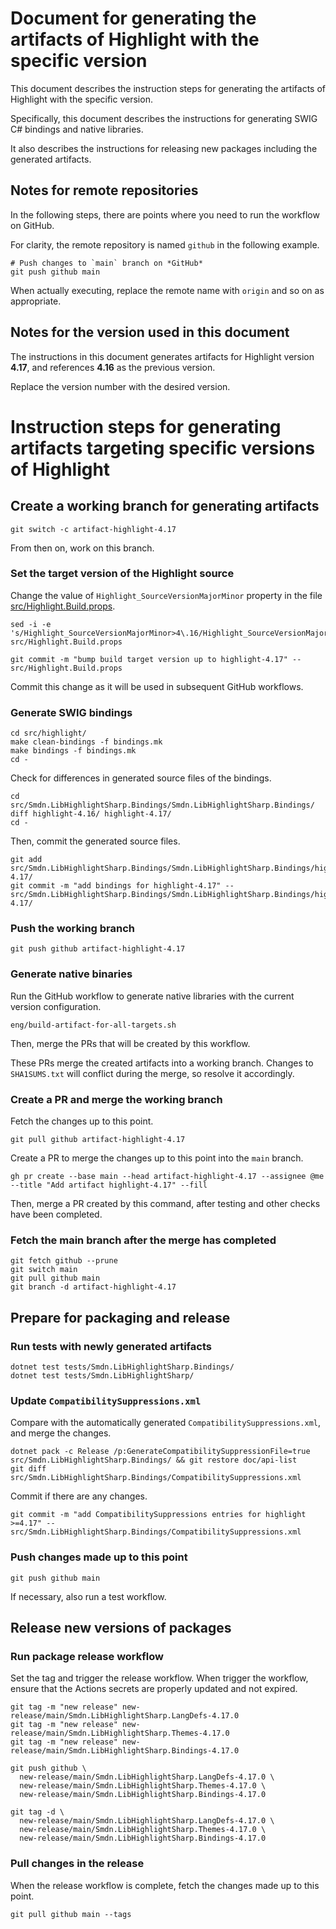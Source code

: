 # Document for generating the artifacts of Highlight with the specific version
This document describes the instruction steps for generating the artifacts of Highlight with the specific version.

Specifically, this document describes the instructions for generating SWIG C# bindings and native libraries.

It also describes the instructions for releasing new packages including the generated artifacts.

## Notes for remote repositories
In the following steps, there are points where you need to run the workflow on GitHub.

For clarity, the remote repository is named `github` in the following example.

```
# Push changes to `main` branch on *GitHub*
git push github main
```

When actually executing, replace the remote name with `origin` and so on as appropriate.

## Notes for the version used in this document
The instructions in this document generates artifacts for Highlight version **4.17**, and references **4.16** as the previous version.

Replace the version number with the desired version.

# Instruction steps for generating artifacts targeting specific versions of Highlight

## Create a working branch for generating artifacts
```
git switch -c artifact-highlight-4.17
```

From then on, work on this branch.

### Set the target version of the Highlight source
Change the value of `Highlight_SourceVersionMajorMinor` property in the file [src/Highlight.Build.props](../../src/Highlight.Build.props).

```
sed -i -e 's/Highlight_SourceVersionMajorMinor>4\.16/Highlight_SourceVersionMajorMinor>4\.17/g' src/Highlight.Build.props

git commit -m "bump build target version up to highlight-4.17" -- src/Highlight.Build.props
```

Commit this change as it will be used in subsequent GitHub workflows.

### Generate SWIG bindings
```
cd src/highlight/
make clean-bindings -f bindings.mk
make bindings -f bindings.mk
cd -
```

Check for differences in generated source files of the bindings.

```
cd src/Smdn.LibHighlightSharp.Bindings/Smdn.LibHighlightSharp.Bindings/
diff highlight-4.16/ highlight-4.17/
cd -
```

Then, commit the generated source files.

```
git add src/Smdn.LibHighlightSharp.Bindings/Smdn.LibHighlightSharp.Bindings/highlight-4.17/
git commit -m "add bindings for highlight-4.17" -- src/Smdn.LibHighlightSharp.Bindings/Smdn.LibHighlightSharp.Bindings/highlight-4.17/
```

### Push the working branch
```
git push github artifact-highlight-4.17
```

### Generate native binaries
Run the GitHub workflow to generate native libraries with the current version configuration.

```
eng/build-artifact-for-all-targets.sh
```

Then, merge the PRs that will be created by this workflow.

These PRs merge the created artifacts into a working branch. Changes to `SHA1SUMS.txt` will conflict during the merge, so resolve it accordingly.

### Create a PR and merge the working branch
Fetch the changes up to this point.

```
git pull github artifact-highlight-4.17
```

Create a PR to merge the changes up to this point into the `main` branch.

```
gh pr create --base main --head artifact-highlight-4.17 --assignee @me --title "Add artifact highlight-4.17" --fill
```

Then, merge a PR created by this command, after testing and other checks have been completed.

### Fetch the main branch after the merge has completed
```
git fetch github --prune
git switch main
git pull github main
git branch -d artifact-highlight-4.17
```

## Prepare for packaging and release

### Run tests with newly generated artifacts
```
dotnet test tests/Smdn.LibHighlightSharp.Bindings/
dotnet test tests/Smdn.LibHighlightSharp/
```

### Update `CompatibilitySuppressions.xml`
Compare with the automatically generated `CompatibilitySuppressions.xml`, and merge the changes.

```
dotnet pack -c Release /p:GenerateCompatibilitySuppressionFile=true src/Smdn.LibHighlightSharp.Bindings/ && git restore doc/api-list
git diff src/Smdn.LibHighlightSharp.Bindings/CompatibilitySuppressions.xml
```

Commit if there are any changes.

```
git commit -m "add CompatibilitySuppressions entries for highlight >=4.17" -- src/Smdn.LibHighlightSharp.Bindings/CompatibilitySuppressions.xml
```

### Push changes made up to this point
```
git push github main
```

If necessary, also run a test workflow.

## Release new versions of packages

### Run package release workflow

Set the tag and trigger the release workflow. When trigger the workflow, ensure that the Actions secrets are properly updated and not expired.

```
git tag -m "new release" new-release/main/Smdn.LibHighlightSharp.LangDefs-4.17.0
git tag -m "new release" new-release/main/Smdn.LibHighlightSharp.Themes-4.17.0
git tag -m "new release" new-release/main/Smdn.LibHighlightSharp.Bindings-4.17.0

git push github \
  new-release/main/Smdn.LibHighlightSharp.LangDefs-4.17.0 \
  new-release/main/Smdn.LibHighlightSharp.Themes-4.17.0 \
  new-release/main/Smdn.LibHighlightSharp.Bindings-4.17.0

git tag -d \
  new-release/main/Smdn.LibHighlightSharp.LangDefs-4.17.0 \
  new-release/main/Smdn.LibHighlightSharp.Themes-4.17.0 \
  new-release/main/Smdn.LibHighlightSharp.Bindings-4.17.0
```

### Pull changes in the release
When the release workflow is complete, fetch the changes made up to this point.

```
git pull github main --tags
```
